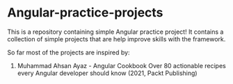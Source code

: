 # Angular-practice-projects

This is a repository containing simple Angular practice project!
It contains a collection of simple projects that are help improve skills with the framework.

So far most of the projects are inspired by:

1. Muhammad Ahsan Ayaz - Angular Cookbook Over 80 actionable recipes every Angular developer should know (2021, Packt Publishing)
